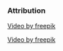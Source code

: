 ### Attribution

<a href="https://www.freepik.com/free-video/people-with-dogs-park_2852390#fromView=search&page=1&position=3&uuid=0fe2dbcd-6a26-4bc9-ab75-d151313c69e3">Video by freepik</a>

<a href="https://www.freepik.com/free-video/cnc-machinery_1712625#fromView=search&page=1&position=7&uuid=6592e16a-e20d-47ac-a658-77d87b08e762">Video by freepik</a>
